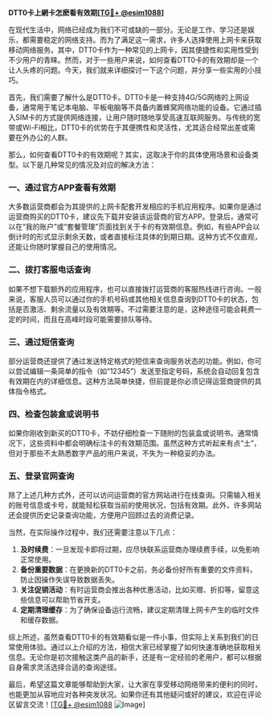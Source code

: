 **DTT0卡上網卡怎麽看有效期[[TG💪+ @esim1088](https://t.me/s/esim1088)]**

在现代生活中，网络已经成为我们不可或缺的一部分。无论是工作、学习还是娱乐，都需要稳定的网络支持。而为了满足这一需求，许多人选择使用上网卡来获取移动网络服务。其中，DTT0卡作为一种常见的上网卡，因其便捷性和实用性受到不少用户的青睐。然而，对于一些用户来说，如何查看DTT0卡的有效期却是一个让人头疼的问题。今天，我们就来详细探讨一下这个问题，并分享一些实用的小技巧。

首先，我们需要了解什么是DTT0卡。DTT0卡是一种支持4G/5G网络的上网设备，通常用于笔记本电脑、平板电脑等不具备内置蜂窝网络功能的设备。它通过插入SIM卡的方式提供网络连接，让用户随时随地享受高速互联网服务。与传统的宽带或Wi-Fi相比，DTT0卡的优势在于其便携性和灵活性，尤其适合经常出差或需要在外办公的人群。

那么，如何查看DTT0卡的有效期呢？其实，这取决于你的具体使用场景和设备类型。以下是几种常见的情况及对应的解决方法：

### **一、通过官方APP查看有效期**
大多数运营商都会为其提供的上网卡配套开发相应的手机应用程序。如果你是通过运营商购买的DTT0卡，建议先下载并安装该运营商的官方APP。登录后，通常可以在“我的账户”或“套餐管理”页面找到关于卡的有效期信息。例如，有些APP会以倒计时的形式显示剩余天数，或者直接标注具体的到期日期。这种方式不仅直观，还能让你随时掌握自己的使用情况。

### **二、拨打客服电话查询**
如果不想下载额外的应用程序，也可以直接拨打运营商的客服热线进行咨询。一般来说，客服人员可以通过你的手机号码或其他相关信息查询到DTT0卡的状态，包括是否激活、剩余流量以及有效期等。不过需要注意的是，这种途径可能会耗费一定的时间，而且在高峰时段可能需要排队等待。

### **三、通过短信查询**
部分运营商还提供了通过发送特定格式的短信来查询服务状态的功能。例如，你可以尝试编辑一条简单的指令（如“12345”）发送至指定号码，系统会自动回复包含有效期在内的详细信息。这种方法简单快捷，但前提是你必须记得运营商提供的具体指令格式。

### **四、检查包装盒或说明书**
如果你刚收到新买的DTT0卡，不妨仔细检查一下随附的包装盒或说明书。通常情况下，这些资料中都会明确标注卡的有效期范围。虽然这种方式听起来有点“土”，但对于那些不太熟悉数字产品的用户来说，不失为一种稳妥的办法。

### **五、登录官网查询**
除了上述几种方式外，还可以访问运营商的官方网站进行在线查询。只需输入相关的账号信息或卡号，就能轻松获取当前的使用状况，包括有效期。此外，许多网站还会提供历史记录查询功能，方便用户回顾过去的消费记录。

当然，在实际操作过程中，我们还需要注意以下几点：

1. **及时续费**：一旦发现卡即将过期，应尽快联系运营商办理续费手续，以免影响正常使用。
2. **备份重要数据**：在更换新的DTT0卡之前，务必备份好所有重要的文件资料，防止因操作失误导致数据丢失。
3. **关注促销活动**：有时运营商会推出各种优惠活动，比如买赠、折扣等，留意这些信息可以帮助节省开支。
4. **定期清理缓存**：为了确保设备运行流畅，建议定期清理上网卡产生的临时文件和缓存数据。

综上所述，虽然查看DTT0卡的有效期看似是一件小事，但实际上关系到我们的日常使用体验。通过以上介绍的方法，相信大家已经掌握了如何快速准确地获取相关信息。无论你是初次接触这类产品的新手，还是有一定经验的老用户，都可以根据自身需求灵活选择合适的查询途径。

最后，希望这篇文章能够帮助到大家，让大家在享受移动网络带来的便利的同时，也能更加从容地应对各种突发状况。如果你还有其他疑问或好的建议，欢迎在评论区留言交流！[[TG💪+ @esim1088](https://t.me/s/esim1088) ![Image](https://i.postimg.cc/4NQfJmqS/Snipaste-2025-05-13-00-14-12.png)]